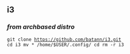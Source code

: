 ## **i3**
### ***from archbased distro***

<code>git clone https://github.com/batann/i3.git
  cd i3
  mv * /home/$USER/.config/
  cd
  rm -r i3
</code>
